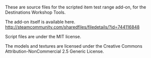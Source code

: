 These are source files for the scripted item test range add-on, for the Destinations Workshop Tools.

The add-on itself is available here.
http://steamcommunity.com/sharedfiles/filedetails/?id=744116848

Script files are under the MIT license.

The models and textures are licensed under the Creative Commons Attribution-NonCommercial 2.5 Generic License.